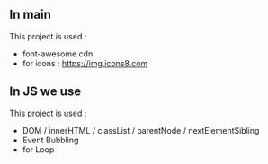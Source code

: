 ## In main

This project is used :

-   font-awesome cdn
-   for icons : https://img.icons8.com

<!-- ## In CSS we use

This project is used : -->


## In JS we use

This project is used :

-   DOM / innerHTML / classList / parentNode / nextElementSibling
-   Event Bubbling
-   for Loop